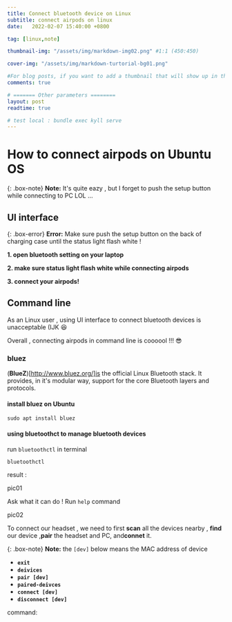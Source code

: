 ```yaml
---
title: Connect bluetooth device on Linux
subtitle: connect airpods on linux 
date:   2022-02-07 15:40:00 +0800

tag: [linux,note]

thumbnail-img: "/assets/img/markdown-img02.png" #1:1 (450:450)

cover-img: "/assets/img/markdown-turtorial-bg01.png"

#For blog posts, if you want to add a thumbnail that will show up in the feed, use thumbnail-img: /path/to/image. If no thumbnail is provided, then cover-img will be used as the thumbnail. You can use thumbnail-img: "" to disable a thumbnail.
comments: true

# ======= Other parameters ========
layout: post
readtime: true

# test local : bundle exec kyll serve
---
```

# How to connect airpods on Ubuntu OS

{: .box-note}
**Note:** It's quite eazy , but I forget to push the setup button while connecting to PC LOL ... 

## UI interface 

{: .box-error}
**Error:** Make sure push the setup button on the back of charging case until the status light flash white !

**1. open bluetooth setting on your laptop**

**2. make sure status light flash white while connecting airpods**

**3. connect your airpods!**

## Command line

As an Linux user , using UI interface to connect bluetooth devices is unacceptable (IJK :laughing:

Overall , connecting airpods in command line is coooool !!! :sunglasses:

### bluez

(**BlueZ**)[http://www.bluez.org/]is the official Linux Bluetooth stack. It provides, in it's modular way, support for the core Bluetooth layers and protocols. 

#### install bluez on Ubuntu

```shell
sudo apt install bluez 
```
#### using **bluetoothct** to manage bluetooth devices

run `bluetoothctl` in terminal
```shell
bluetoothctl
```

result :

pic01

Ask what it can do ! Run `help` command

pic02


To connect our headset , we need to first **scan** all the devices nearby , **find** our device ,**pair** the headset and PC, and**connet** it.


{: .box-note}
**Note:** the `[dev]` below means the MAC address of device


* **`exit`**
* **`deivices`**
* **`pair [dev]`**
* **`paired-deivces`**
* **`connect [dev]`**
* **`disconnect [dev]`**



command:
